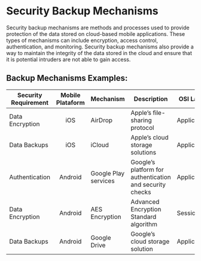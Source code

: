 # Security Backup Mechanisms 

Security backup mechanisms are methods and processes used to provide protection of the data stored on cloud-based mobile applications. These types of mechanisms can include encryption, access control, authentication, and monitoring. Security backup mechanisms also provide a way to maintain the integrity of the data stored in the cloud and ensure that it is potential intruders are not able to gain access.

## Backup Mechanisms Examples: 

| Security Requirement | Mobile Plataform | Mechanism | Description | OSI Layer | 
| --- | :-: | --- | --- | --- | 
|Data Encryption| iOS | AirDrop |Apple’s file-sharing protocol | Application |
|Data Backups| iOS | iCloud | Apple’s cloud storage solutions | Application |
|Authentication| Android | Google Play services |Google’s platform for authentication and security checks | Application |
|Data Encryption| Android | AES Encryption | Advanced Encryption Standard algorithm | Session |
|Data Backups|Android | Google Drive |Google’s cloud storage solution | Application |